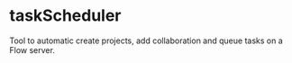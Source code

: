 # taskScheduler
Tool to automatic create projects, add collaboration and queue tasks on a Flow server.

